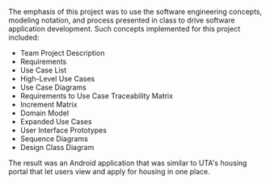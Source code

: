 The emphasis of this project was to use the software engineering concepts, modeling notation, and process presented in class to drive software application development.
Such concepts implemented for this project included: 
  - Team Project Description	
  - Requirements	
  - Use Case List	
  - High-Level Use Cases	
  - Use Case Diagrams	
  - Requirements to Use Case Traceability Matrix	
  - Increment Matrix	
  - Domain Model	
  - Expanded Use Cases	
  - User Interface Prototypes	
  - Sequence Diagrams	
  - Design Class Diagram
    
The result was an Android application that was similar to UTA's housing portal that let users view and apply for housing in one place.
